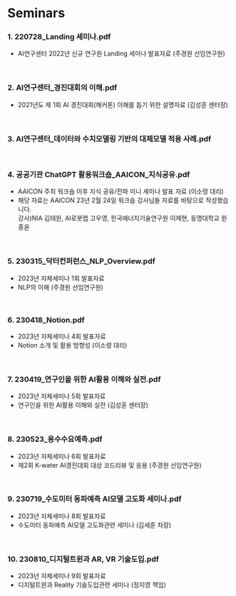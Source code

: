 # Seminars

### 1. 220728_Landing 세미나.pdf 
  - AI연구센터 2022년 신규 연구원 Landing 세미나 발표자료 (주경원 선임연구원)
<br>

### 2. AI연구센터_경진대회의 이해.pdf 
  - 2021년도 제 1회 AI 경진대회(해커톤) 이해를 돕기 위한 설명자료 (김성훈 센터장)
<br>

### 3. AI연구센터_데이터와 수치모델링 기반의 대체모델 적용 사례.pdf 
<br>

### 4. 공공기관 ChatGPT 활용워크숍_AAICON_지식공유.pdf  
  - AAICON 주최 워크숍 이후 지식 공유/전파 미니 세미나 발표 자료 (이소령 대리)  
  - 해당 자료는 AAICON 23년 2월 24일 워크숍 강사님들 자료를 바탕으로 작성했습니다.  
    강사)NIA 김태원, AI로봇랩 고우영, 한국에너지기술연구원 이제현, 동명대학교 원종윤
<br>

### 5. 230315_닥터컨퍼런스_NLP_Overview.pdf
  - 2023년 자체세미나 1회 발표자료   
  - NLP의 이해 (주경원 선임연구원)   
<br>

### 6. 230418_Notion.pdf
  - 2023년 자체세미나 4회 발표자료   
  - Notion 소개 및 활용 방향성 (이소령 대리)
<br>

### 7. 230419_연구인을 위한 AI활용 이해와 실전.pdf
  - 2023년 자체세미나 5회 발표자료   
  - 연구인을 위한 AI활용 이해와 실전 (김성훈 센터장)
<br>

### 8. 230523_용수수요예측.pdf
  - 2023년 자체세미나 6회 발표자료   
  - 제2회 K-water AI경진대회 대상 코드리뷰 및 응용 (주경원 선임연구원)
<br>

### 9. 230719_수도미터 동파예측 AI모델 고도화 세미나.pdf
  - 2023년 자체세미나 8회 발표자료   
  - 수도미터 동파예측 AI모델 고도화관련 세미나 (김세훈 차장)
<br>

### 10. 230810_디지털트윈과 AR, VR 기술도입.pdf
  - 2023년 자체세미나 9회 발표자료   
  - 디지털트윈과 Reality 기술도입관련 세미나 (정지영 책임)
<br>
